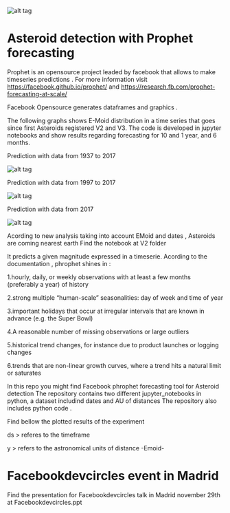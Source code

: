 
 ![alt tag](https://github.com/SoyGema/Prophet_forecasting/blob/master/images/prophet-logo-dribbble_1x.png)


# Asteroid detection with Prophet forecasting
Prophet is an opensource project leaded by facebook that allows to make timeseries predictions .
For more information visit https://facebook.github.io/prophet/ and https://research.fb.com/prophet-forecasting-at-scale/

Facebook Opensource generates dataframes and graphics .

The following graphs shows E-Moid distribution in a time series that goes since first Asteroids registered 
V2 and V3. The code is developed in jupyter notebooks and show results regarding forecasting for 10 and 1 year, and 6 months. 

Prediction with data from 1937 to 2017

![alt tag](https://github.com/SoyGema/Prophet_forecasting/blob/master/v2/Asteroids.png)

Prediction with data from 1997 to 2017

![alt tag](https://github.com/SoyGema/Prophet_forecasting/blob/master/images/descarga%20(1).png)

Prediction with data from 2017

![alt tag](https://github.com/SoyGema/Prophet_forecasting/blob/master/images/descarga%20(2).png)

Acording to new analysis taking into account EMoid and dates , Asteroids are coming nearest earth 
Find the notebook at V2 folder 




It predicts a given magnitude expressed in a timeserie. 
Acording to the documentation , phrophet shines in : 


1.hourly, daily, or weekly observations with at least a few months (preferably a year) of history

2.strong multiple “human-scale” seasonalities: day of week and time of year

3.important holidays that occur at irregular intervals that are known in advance (e.g. the Super Bowl)

4.A reasonable number of missing observations or large outliers

5.historical trend changes, for instance due to product launches or logging changes

6.trends that are non-linear growth curves, where a trend hits a natural limit or saturates


In this repo you might find Facebook phrophet forecasting tool for Asteroid detection
The repository contains two different jupyter_notebooks in python, a dataset includind dates and AU of distances 
The repository also includes python code .

Find bellow the plotted results of the experiment 

ds > referes to the timeframe

y > refers to the astronomical units of distance -Emoid- 

# Facebookdevcircles event in Madrid 

Find the presentation for Facebookdevcircles talk in Madrid november 29th at Facebookdevcircles.ppt


